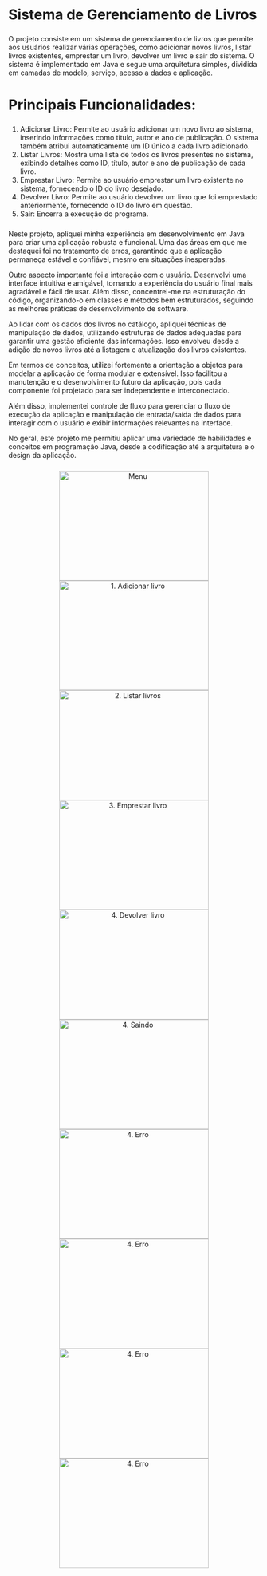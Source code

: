 # Sistema de Gerenciamento de Livros

### 
O projeto consiste em um sistema de gerenciamento de livros que permite aos usuários realizar várias operações, como adicionar novos livros, listar livros existentes, emprestar um livro, devolver um livro e sair do sistema. O sistema é implementado em Java e segue uma arquitetura simples, dividida em camadas de modelo, serviço, acesso a dados e aplicação.

# Principais Funcionalidades:
### 
1. Adicionar Livro: Permite ao usuário adicionar um novo livro ao sistema, inserindo informações como título, autor e ano de publicação. O sistema também atribui automaticamente um ID único a cada livro adicionado.
2. Listar Livros: Mostra uma lista de todos os livros presentes no sistema, exibindo detalhes como ID, título, autor e ano de publicação de cada livro.
3. Emprestar Livro: Permite ao usuário emprestar um livro existente no sistema, fornecendo o ID do livro desejado.
4. Devolver Livro: Permite ao usuário devolver um livro que foi emprestado anteriormente, fornecendo o ID do livro em questão.
5. Sair: Encerra a execução do programa.
###

Neste projeto, apliquei minha experiência em desenvolvimento em Java para criar uma aplicação robusta e funcional. Uma das áreas em que me destaquei foi no tratamento de erros, garantindo que a aplicação permaneça estável e confiável, mesmo em situações inesperadas.

Outro aspecto importante foi a interação com o usuário. Desenvolvi uma interface intuitiva e amigável, tornando a experiência do usuário final mais agradável e fácil de usar. Além disso, concentrei-me na estruturação do código, organizando-o em classes e métodos bem estruturados, seguindo as melhores práticas de desenvolvimento de software.

Ao lidar com os dados dos livros no catálogo, apliquei técnicas de manipulação de dados, utilizando estruturas de dados adequadas para garantir uma gestão eficiente das informações. Isso envolveu desde a adição de novos livros até a listagem e atualização dos livros existentes.

Em termos de conceitos, utilizei fortemente a orientação a objetos para modelar a aplicação de forma modular e extensível. Isso facilitou a manutenção e o desenvolvimento futuro da aplicação, pois cada componente foi projetado para ser independente e interconectado.

Além disso, implementei controle de fluxo para gerenciar o fluxo de execução da aplicação e manipulação de entrada/saída de dados para interagir com o usuário e exibir informações relevantes na interface.

No geral, este projeto me permitiu aplicar uma variedade de habilidades e conceitos em programação Java, desde a codificação até a arquitetura e o design da aplicação.

###

<div align="center">
  <img src="https://github.com/gbprg/Biblioteca/assets/105727647/41850079-00b0-491a-98ee-60381ba0c441" style="width: 300px; height: 220px; object-fit: cover;" alt="Menu">
  <img src="https://github.com/gbprg/Biblioteca/assets/105727647/28b74c7d-0c40-415f-a74d-ea670ec21ff2" style="width: 300px; height: 220px; object-fit: cover;" alt="1. Adicionar livro">
  <img src="https://github.com/gbprg/Biblioteca/assets/105727647/1be2066b-b6d2-4715-b5d0-a468fdd14180" style="width: 300px; height: 220px; object-fit: cover;" alt="2. Listar livros">
  <img src="https://github.com/gbprg/Biblioteca/assets/105727647/e97a4aba-1dec-4ef5-bee1-ce3ac7351219" style="width: 300px; height: 220px; object-fit: cover;" alt="3. Emprestar livro">
  <img src="https://github.com/gbprg/Biblioteca/assets/105727647/fe28abcf-6ab8-4a69-be5b-aac6b2d4c266" style="width: 300px; height: 220px; object-fit: cover;" alt="4. Devolver livro">
  <img src="https://github.com/gbprg/Biblioteca/assets/105727647/8efa2551-7152-44db-bb92-efa372d6d63a" style="width: 300px; height: 220px; object-fit: cover;" alt="4. Saindo">
  <img src="https://github.com/gbprg/Biblioteca/assets/105727647/1f16d4f3-da55-4b9b-926f-201689f87513" style="width: 300px; height: 220px; object-fit: cover;" alt="4. Erro">
  <img src="https://github.com/gbprg/Biblioteca/assets/105727647/c7ced539-7bfc-43fc-b68a-aaa5e3c34b4e" style="width: 300px; height: 220px; object-fit: cover;" alt="4. Erro">
  <img src="https://github.com/gbprg/Biblioteca/assets/105727647/e8b8294a-5f48-40d9-abe6-caceab45aa04" style="width: 300px; height: 220px; object-fit: cover;" alt="4. Erro">
  <img src="https://github.com/gbprg/Biblioteca/assets/105727647/136b9886-edea-408f-8225-7183de23be2c" style="width: 300px; height: 220px; object-fit: cover;" alt="4. Erro">


</div>










